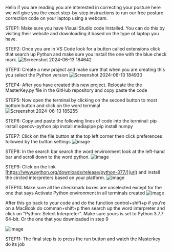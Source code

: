 Hello if you are reading you are interested in correcting your posture here we will give you the exact step-by-step instructions to run our free posture correction code on your laptop using a webcam. 

STEP1:
Make sure you have Visual Studio code Installed. You can do this by visiting their website and downloading it based on the type of laptop you have.

STEP2:
Once you are in VS Code look for a button called extensions click that search up Python and make sure you install the one with the blue check mark.
![Screenshot 2024-06-13 184642](https://github.com/Masterkey-ai/Masterkey/assets/172676155/9f353d1f-fe4a-45c7-a09d-7b4af4e67e44)

STEP3:
Create a new project and make sure that when you are creating this you select the Python version
![Screenshot 2024-06-13 184930](https://github.com/Masterkey-ai/Masterkey/assets/172676155/83fbcab4-984e-404d-a469-705480537d57)

STEP4:
After you have created this new project. Relocate the the MasterKey.py file in the GitHub repository and copy paste the code



STEP5: Now open the terminal by clicking on the second button to most bottom button and click on the word terminal
![Screenshot 2024-06-13 185255](https://github.com/Masterkey-ai/Masterkey/assets/172676155/1075abc4-7d9f-4a3e-bd3c-a3ce7b2f31c4)

STEP6:
Copy and paste the following lines of code into the terminal:
pip install opencv-python
pip install mediapipe
pip install numpy

STEP7:
Click on the file button at the top left corner then click preferences followed by the button settings
![image](https://github.com/Masterkey-ai/Masterkey/assets/172676155/e7fa944a-f36d-48f1-9a80-758a55763834)

STEP8:
In the search bar search the word environment look at the left-hand bar and scroll down to the word python.
![image](https://github.com/Masterkey-ai/Masterkey/assets/172676155/8956421d-11e9-4463-88cd-fd8aded572a2)

STEP9:
Click on the link [https://www.python.org/downloads/release/python-377/](url) and install the circled interpreters based on your platform.
![image](https://github.com/Masterkey-ai/Masterkey/assets/172676155/75f730d2-899c-4487-8a01-e34cedf14cd7)

STEP10:
Make sure all the checkmark boxes are unselected except for the one that says Activate Python environment in all terminals created
![image](https://github.com/Masterkey-ai/Masterkey/assets/172676155/648a4041-bb9b-4d41-969b-6325fa7f032d)

After this go back to your code and do the function control+shift+p if you're on a MacBook do comman+shift+p then search up the word interpreter and click on "Python: Select Interpreter".
Make sure yours is set to Python 3.7.7 64-bit. Or the one that you downloaded in step 9

![image](https://github.com/Masterkey-ai/Masterkey/assets/172676155/9bd44db9-6aea-49ff-a202-f4674ce1cddd)

STEP11:
The final step is to press the run button and watch the Masterkey do its job
